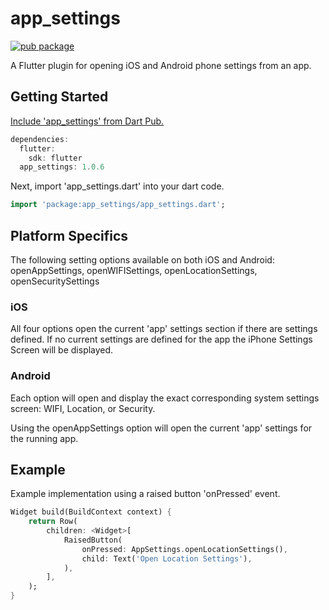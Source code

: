 # app_settings

[![pub package](https://img.shields.io/pub/v/app_settings.svg)](https://pub.dartlang.org/packages/app_settings)

A Flutter plugin for opening iOS and Android phone settings from an app.

## Getting Started
 
[Include 'app_settings' from Dart Pub.](https://pub.dartlang.org/packages/app_settings)

```dart
dependencies:
  flutter:
    sdk: flutter
  app_settings: 1.0.6
```

Next, import 'app_settings.dart' into your dart code.

```dart
import 'package:app_settings/app_settings.dart';
```

## Platform Specifics
The following setting options available on both iOS and Android: openAppSettings, openWIFISettings, openLocationSettings, openSecuritySettings
### iOS
All four options open the current 'app' settings section if there are settings defined.  If no current settings are defined for the app the iPhone Settings Screen will be displayed.

### Android
Each option will open and display the exact corresponding system settings screen: WIFI, Location, or Security.

Using the openAppSettings option will open the current 'app' settings for the running app.

## Example
Example implementation using a raised button 'onPressed' event.  

```dart
Widget build(BuildContext context) {
    return Row(
        children: <Widget>[
            RaisedButton(
                onPressed: AppSettings.openLocationSettings(),
                child: Text('Open Location Settings'),
            ),
        ],
    );
}
```
